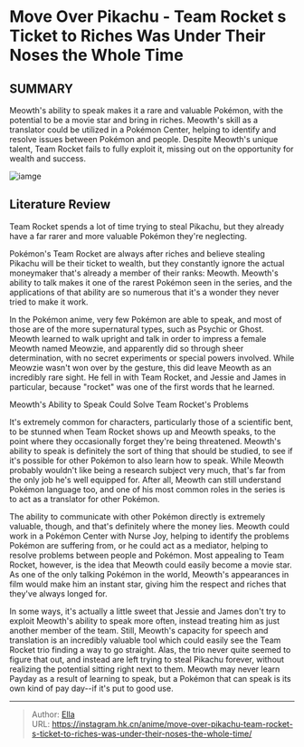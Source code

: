 # Move Over Pikachu - Team Rocket s Ticket to Riches Was Under Their Noses the Whole Time


## SUMMARY 



  Meowth&#39;s ability to speak makes it a rare and valuable Pokémon, with the potential to be a movie star and bring in riches.   Meowth&#39;s skill as a translator could be utilized in a Pokémon Center, helping to identify and resolve issues between Pokémon and people.   Despite Meowth&#39;s unique talent, Team Rocket fails to fully exploit it, missing out on the opportunity for wealth and success.  

![iamge](https://static1.srcdn.com/wordpress/wp-content/uploads/2023/10/pokemon-team-rocket-meowth.jpg)

## Literature Review

Team Rocket spends a lot of time trying to steal Pikachu, but they already have a far rarer and more valuable Pokémon they&#39;re neglecting.




Pokémon&#39;s Team Rocket are always after riches and believe stealing Pikachu will be their ticket to wealth, but they constantly ignore the actual moneymaker that&#39;s already a member of their ranks: Meowth. Meowth&#39;s ability to talk makes it one of the rarest Pokémon seen in the series, and the applications of that ability are so numerous that it&#39;s a wonder they never tried to make it work.




In the Pokémon anime, very few Pokémon are able to speak, and most of those are of the more supernatural types, such as Psychic or Ghost. Meowth learned to walk upright and talk in order to impress a female Meowth named Meowzie, and apparently did so through sheer determination, with no secret experiments or special powers involved. While Meowzie wasn&#39;t won over by the gesture, this did leave Meowth as an incredibly rare sight. He fell in with Team Rocket, and Jessie and James in particular, because &#34;rocket&#34; was one of the first words that he learned.


 Meowth&#39;s Ability to Speak Could Solve Team Rocket&#39;s Problems 
          

It&#39;s extremely common for characters, particularly those of a scientific bent, to be stunned when Team Rocket shows up and Meowth speaks, to the point where they occasionally forget they&#39;re being threatened. Meowth&#39;s ability to speak is definitely the sort of thing that should be studied, to see if it&#39;s possible for other Pokémon to also learn how to speak. While Meowth probably wouldn&#39;t like being a research subject very much, that&#39;s far from the only job he&#39;s well equipped for. After all, Meowth can still understand Pokémon language too, and one of his most common roles in the series is to act as a translator for other Pokémon.




The ability to communicate with other Pokémon directly is extremely valuable, though, and that&#39;s definitely where the money lies. Meowth could work in a Pokémon Center with Nurse Joy, helping to identify the problems Pokémon are suffering from, or he could act as a mediator, helping to resolve problems between people and Pokémon. Most appealing to Team Rocket, however, is the idea that Meowth could easily become a movie star. As one of the only talking Pokémon in the world, Meowth&#39;s appearances in film would make him an instant star, giving him the respect and riches that they&#39;ve always longed for.

In some ways, it&#39;s actually a little sweet that Jessie and James don&#39;t try to exploit Meowth&#39;s ability to speak more often, instead treating him as just another member of the team. Still, Meowth&#39;s capacity for speech and translation is an incredibly valuable tool which could easily see the Team Rocket trio finding a way to go straight. Alas, the trio never quite seemed to figure that out, and instead are left trying to steal Pikachu forever, without realizing the potential sitting right next to them. Meowth may never learn Payday as a result of learning to speak, but a Pokémon that can speak is its own kind of pay day--if it&#39;s put to good use.






---

> Author: [Ella](https://instagram.hk.cn/)  
> URL: https://instagram.hk.cn/anime/move-over-pikachu-team-rocket-s-ticket-to-riches-was-under-their-noses-the-whole-time/  

